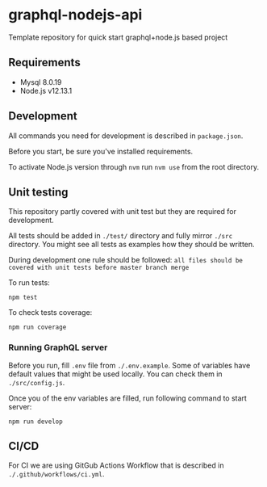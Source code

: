 # graphql-nodejs-api

Template repository for quick start graphql+node.js based project

## Requirements

- Mysql 8.0.19
- Node.js v12.13.1

## Development

All commands you need for development is described in `package.json`.

Before you start, be sure you've installed requirements.

To activate Node.js version through `nvm` run `nvm use` from the root directory.

## Unit testing

This repository partly covered with unit test but they are required for development.

All tests should be added in `./test/` directory and fully mirror `./src` directory. You might see all tests as examples how they should be written.

During development one rule should be followed: `all files should be covered with unit tests before master branch merge`

To run tests:

```
npm test
```

To check tests coverage:

```
npm run coverage
```

### Running GraphQL server

Before you run, fill `.env` file from `./.env.example`. Some of variables have default values that might be used locally. You can check them in `./src/config.js`.

Once you of the env variables are filled, run following command to start server:

```
npm run develop
```

## CI/CD

For CI we are using GitGub Actions Workflow that is described in `./.github/workflows/ci.yml`.
